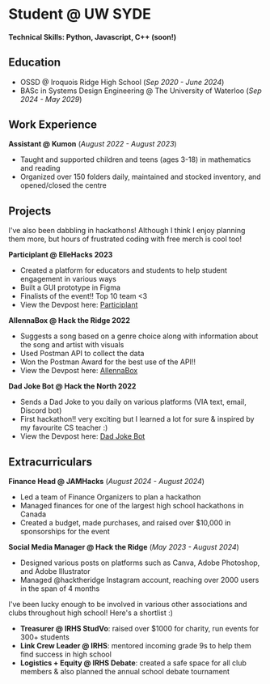 # Student @ UW SYDE     

#### Technical Skills: Python, Javascript, C++ (soon!)

## Education
- OSSD @ Iroquois Ridge High School (_Sep 2020 - June 2024_)
- BASc in Systems Design Engineering @ The University of Waterloo (_Sep 2024 - May 2029_)	

## Work Experience
**Assistant @ Kumon** (_August 2022 - August 2023_)
- Taught and supported children and teens (ages 3-18) in mathematics and reading
- Organized over 150 folders daily, maintained and stocked inventory, and opened/closed the centre

## Projects
I've also been dabbling in hackathons! Although I think I enjoy planning them more, but hours of frustrated coding with free merch is cool too!

**Participlant @ ElleHacks 2023**
- Created a platform for educators and students to help student engagement in various ways
- Built a GUI prototype in Figma
- Finalists of the event!! Top 10 team <3
- View the Devpost here: [Participlant](https://devpost.com/software/participlant)

**AllennaBox @ Hack the Ridge 2022**
- Suggests a song based on a genre choice along with information about the song and artist with visuals
- Used Postman API to collect the data
- Won the Postman Award for the best use of the API!!
- View the Devpost here: [AllennaBox](https://devpost.com/software/allenna-box)

**Dad Joke Bot @ Hack the North 2022**
- Sends a Dad Joke to you daily on various platforms (VIA text, email, Discord bot)
- First hackathon!! very exciting but I learned a lot for sure & inspired by my favourite CS teacher :)
- View the Devpost here: [Dad Joke Bot](https://devpost.com/software/dad-joke-sender)

## Extracurriculars
**Finance Head @ JAMHacks** (_August 2024 - August 2024_)
- Led a team of Finance Organizers to plan a hackathon 
- Managed finances for one of the largest high school hackathons in Canada
- Created a budget, made purchases, and raised over $10,000 in sponsorships for the event

**Social Media Manager @ Hack the Ridge** (_May 2023 - August 2024_)
- Designed various posts on platforms such as Canva, Adobe Photoshop, and Adobe Illustrator
- Managed @hacktheridge Instagram account, reaching over 2000 users in the span of 4 months

I've been lucky enough to be involved in various other associations and clubs throughout high school! Here's a shortlist :)
- **Treasurer @ IRHS StudVo**: raised over $1000 for charity, run events for 300+ students
- **Link Crew Leader @ IRHS**: mentored incoming grade 9s to help them find success in high school
- **Logistics + Equity @ IRHS Debate**: created a safe space for all club members & also planned the annual school debate tournament


